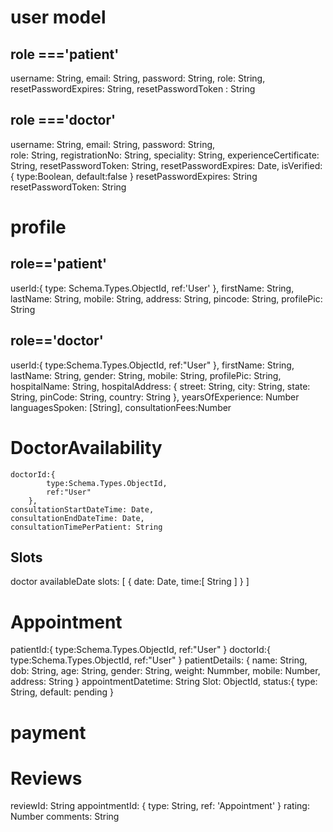 # user model
## role ==='patient'
username: String,
email: String,
password: String,
role: String,
resetPasswordExpires: String,
resetPasswordToken : String

## role ==='doctor'
username: String,
email: String,
password: String,    
role: String,
registrationNo: String,
speciality: String,
experienceCertificate: String,
resetPasswordToken: String,
resetPasswordExpires: Date,
isVerified:{
    type:Boolean,
    default:false
}
resetPasswordExpires: String
resetPasswordToken: String

# profile
## role=='patient'
userId:{
        type: Schema.Types.ObjectId,
        ref:'User'
    },
    firstName: String,
    lastName: String,
    mobile: String,
    address: String,
    pincode: String,
    profilePic: String

## role=='doctor'

userId:{
        type:Schema.Types.ObjectId,
        ref:"User"
    },
    firstName: String,
    lastName: String,
    gender: String,
    mobile: String,
    profilePic: String,
    hospitalName: String,
    hospitalAddress: {
        street: String,
        city: String,
        state: String,
        pinCode: String,
        country: String
    },
    yearsOfExperience: Number
    languagesSpoken: [String],
    consultationFees:Number

# DoctorAvailability
    doctorId:{
            type:Schema.Types.ObjectId,
            ref:"User"
        },
    consultationStartDateTime: Date,
    consultationEndDateTime: Date,
    consultationTimePerPatient: String

## Slots
doctor
availableDate
slots: [
    {
        date: Date,
        time:[ String ]
    }
]
    
# Appointment

patientId:{
    type:Schema.Types.ObjectId,
    ref:"User"
}
doctorId:{
    type:Schema.Types.ObjectId,
    ref:"User"
}
patientDetails: {
    name: String,
    dob: String,
    age: String,
    gender: String,
    weight: Nummber,
    mobile: Number,
    address: String
}
appointmentDatetime: String
Slot: ObjectId,
status:{
    type: String,
    default: pending
}

# payment 

# Reviews
reviewId: String
appointmentId: {
    type: String,
    ref: 'Appointment'
}
rating: Number
comments: String
